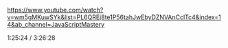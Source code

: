 https://www.youtube.com/watch?v=wm5gMKuwSYk&list=PL6QREj8te1P56tahJwEbyDZNVAnCclTc4&index=14&ab_channel=JavaScriptMastery

1:25:24 / 3:26:28